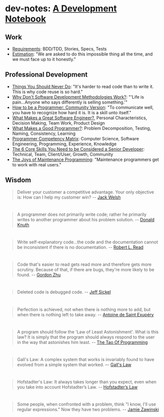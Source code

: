 # dev-notes: [A Development Notebook](http://alexkrupp.typepad.com/sensemaking/2012/09/program-above-and-beyond-your-actual-ability-by-using-freemind.html)

## Work

* [Requirements](Engineering/requirements.md): BDD/TDD, Stories, Specs, Tests
* [Estimation](Engineering/estimation.md): "We are asked to do this impossible thing all the time, and we must face up to it honestly."

## Professional Development

* [Things You Should Never Do](https://www.joelonsoftware.com/2000/04/06/things-you-should-never-do-part-i/): "It's harder to read code than to write it. This is why code reuse is so hard."
* [Why Don't Software Development Methodologies Work?](http://typicalprogrammer.com/why-dont-software-development-methodologies-work): "'Life is pain...Anyone who says differently is selling something.'"
* [How to be a Programmer: Community Version](https://github.com/braydie/HowToBeAProgrammer): "To communicate well, you have to recognize how hard it is. It is a skill unto itself."
* [What Makes a Great Software Engineer?](https://faculty.washington.edu/ajko/papers/Li2015GreatEngineers.pdf), Personal Characteristics, Decision Making, Team Work, Product Design
* [What Makes a Good Programmer?](https://henrikwarne.com/2014/06/30/what-makes-a-good-programmer/): Problem Decomposition, Testing, Naming, Consistency, Learning
* [Programmer Competency Matrix](http://sijinjoseph.com/programmer-competency-matrix/): Computer Science, Software Engineering, Programming, Experience, Knowledge
* [The 6 Core Skills You Need to be Considered a Senior Developer](https://medium.com/zerotomastery/developers-edge-how-to-become-a-senior-developer-f1ec1738cf45): Technical, Team, Client/User, Growth, Community
* [The Joys of Maintenance Programming](http://typicalprogrammer.com/the-joys-of-maintenance-programming): "Maintenance programmers get to work with real users."

## Wisdom

> Deliver your customer a competitive advantage. Your only objective is: How can I help my customer win? -- [Jack Welsh](https://www.google.com/search?hl=en&q=%22the+welch+way%22+podcast+businessweek&oq=%22the+welch+way%22+podcast+businessweek)

#
> A programmer does not primarily write code; rather he primarily writes to another programmer about his problem solution. -- [Donald Knuth](http://archive.computerhistory.org/resources/text/Knuth_Don_X4100/PDF_index/k-9-pdf/k-9-u2769-1-Baker-What-Programmer-Does.pdf)

#
> Write self-explanatory code...the code and the documentation cannot be inconsistent if there is no documentation. -- [Robert L. Read](https://github.com/braydie/HowToBeAProgrammer)

#
> Code that's easier to read gets read more and therefore gets more scrutiny. Because of that, if there are bugs, they're more likely to be found. -- [Gordon Zhu](https://watchandcode.com/courses/77710/lectures/2001287)

#
> Deleted code is debugged code. -- [Jeff Sickel](http://www.defprogramming.com/quotes-by/jeff-sickel/)

#
> Perfection is achieved, not when there is nothing more to add, but when there is nothing left to take away. -- [Antoine de Saint Exupéry](https://en.wikipedia.org/wiki/Antoine_de_Saint-Exup%C3%A9ry)

#
> A program should follow the 'Law of Least Astonishment'. What is this law? It is simply that the program should always respond to the user in the way that astonishes him least. -- [The Tao Of Programming](http://canonical.org/~kragen/tao-of-programming.html)

#
> Gall's Law: A complex system that works is invariably found to have evolved from a simple system that worked. –- [Gall's Law](https://en.wikipedia.org/wiki/John_Gall_(author)#Gall.27s_law)

#
> Hofstadter's Law: It always takes longer than you expect, even when you take into account Hofstadter’s Law. -- [Hofstadter’s Law](https://en.wikipedia.org/wiki/Hofstadter%27s_law)

#
> Some people, when confronted with a problem, think "I know, I'll use regular expressions." Now they have two problems. -- [Jamie Zawinski](http://regex.info/blog/2006-09-15/247)
